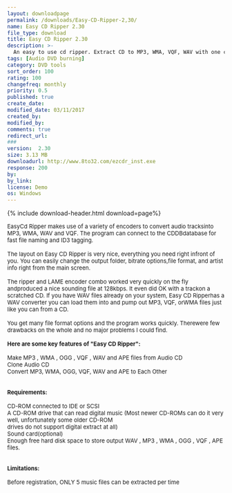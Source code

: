 ```yaml
---
layout: downloadpage
permalink: /downloads/Easy-CD-Ripper-2,30/
name: Easy CD Ripper 2.30
file_type: download
title: Easy CD Ripper 2.30
description: >-
  An easy to use cd ripper. Extract CD to MP3, WMA, VQF, WAV with one click.
tags: [Audio DVD burning]
category: DVD tools
sort_order: 100
rating: 100
changefreq: monthly
priority: 0.5
published: true
create_date: 
modified_date: 03/11/2017
created_by: 
modified_by: 
comments: true
redirect_url: 
### 
version:  2.30
size: 3.13 MB
downloadurl: http://www.8to32.com/ezcdr_inst.exe
response: 200
by: 
by_link: 
license: Demo
os: Windows
---
```


{% include download-header.html download=page%}

<p style="fix-download-text !important">
<p><font size="2">EasyCd Ripper makes use of a variety of encoders to convert audio tracksinto MP3, WMA, WAV and VQF. The program can connect to the CDDBdatabase for fast file naming and ID3 tagging.<br />
<br />
The layout on Easy CD Ripper is very nice, everything you need right infront of you. You can easily change the output folder, bitrate options,file format, and artist info right from the main screen. <br />
<br />
The ripper and LAME encoder combo worked very quickly on the fly andproduced a nice sounding file at 128kbps. It even did OK with a trackon a scratched CD. If you have WAV files already on your system, Easy CD Ripperhas a WAV converter you can load them into and pump out MP3, VQF, orWMA files just like you can from a CD.<br />
<br />
You get many file format options and the program works quickly. Therewere few drawbacks on the whole and no major problems I could find.<br />
<br />
<span><strong>Here are some key features of "Easy CD Ripper":</strong></span><br />
<br />
Make MP3 , WMA , OGG , VQF , WAV and APE files from Audio CD <br />
Clone Audio CD <br />
Convert MP3, WMA, OGG, VQF, WAV and APE to Each Other <br />
<br />
<br />
<span><strong>Requirements:</strong></span><br />
<br />
CD-ROM connected to IDE or SCSI <br />
A CD-ROM drive that can read digital music (Most newer CD-ROMs can do it very well, unfortunately some older CD-ROM <br />
drives do not support digital extract at all) <br />
Sound card(optional) <br />
Enough free hard disk space to store output WAV , MP3 , WMA , OGG , VQF , APE files. <br />
<br />
<br />
<span><strong>Limitations:</strong></span><br />
<br />
Before registration, ONLY 5 music files can be extracted per time</font></p></p>

